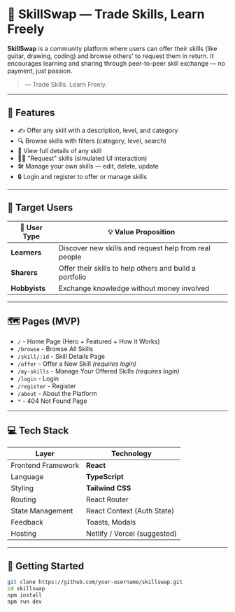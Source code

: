 # 🔁 SkillSwap — Trade Skills, Learn Freely

**SkillSwap** is a community platform where users can offer their skills (like guitar, drawing, coding) and browse others' to request them in return. It encourages learning and sharing through peer-to-peer skill exchange — no payment, just passion.

>— Trade Skills. Learn Freely.

---

## 🌟 Features

- ✍️ Offer any skill with a description, level, and category
- 🔍 Browse skills with filters (category, level, search)
- 📄 View full details of any skill
- 🙋‍♀️ "Request" skills (simulated UI interaction)
- 🛠️ Manage your own skills — edit, delete, update
- 🔒 Login and register to offer or manage skills

---

## 👥 Target Users

| 👤 User Type | 💡 Value Proposition |
|-------------|-----------------------|
| **Learners** | Discover new skills and request help from real people |
| **Sharers**  | Offer their skills to help others and build a portfolio |
| **Hobbyists** | Exchange knowledge without money involved |

---

## 🗺️ Pages (MVP)

- `/` - Home Page (Hero + Featured + How it Works)
- `/browse` - Browse All Skills
- `/skill/:id` - Skill Details Page
- `/offer` - Offer a New Skill _(requires login)_
- `/my-skills` - Manage Your Offered Skills _(requires login)_
- `/login` - Login
- `/register` - Register
- `/about` - About the Platform
- `*` - 404 Not Found Page

---

## 💻 Tech Stack

| Layer | Technology |
|-------|------------|
| Frontend Framework | **React** |
| Language | **TypeScript** |
| Styling | **Tailwind CSS** |
| Routing | React Router |
| State Management | React Context (Auth State) |
| Feedback | Toasts, Modals |
| Hosting | Netlify / Vercel (suggested) |

---

## 🚀 Getting Started

```bash
git clone https://github.com/your-username/skillswap.git
cd skillswap
npm install
npm run dev
